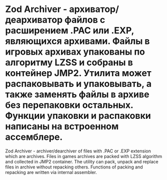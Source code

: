﻿Zod Archiver - архиватор/деархиватор файлов с расширением .PAC или .EXP, являющихся архивами.
Файлы в игровых архивах упакованы по алгоритму LZSS и собраны в контейнер JMP2.
Утилита может распаковывать и упаковывать, а также заменять файлы в архиве без перепаковки остальных.
Функции упаковки и распаковки написаны на встроенном ассемблере.
=========================================================
Zod Archiver - archiver/dearchiver of files with .PAC or .EXP extension which are archives.
Files in games archives are packed with LZSS algorithm and collected in JMP2 container.
The utility can pack, unpack and replace files in archive without repacking others.
Functions of packing and repacking are written via internal assembler.
